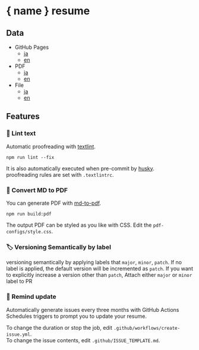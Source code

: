 # { name } resume

## Data

- GitHub Pages
  - [ja](https://YOUR_ACCOUNT.github.io/resume)
  - [en](https://YOUR_ACCOUNT.github.io/resume/en)
- PDF
  - [ja](https://github.com/YOUR_ACCOUNT/resume/releases/latest/download/resume.pdf)
  - [en](https://github.com/YOUR_ACCOUNT/resume/releases/latest/download/resume-en.pdf)
- File
  - [ja](https://github.com/YOUR_ACCOUNT/resume/blob/master/docs/README.md)
  - [en](https://github.com/YOUR_ACCOUNT/resume/blob/master/docs/en/README.md)

## Features

### 💅 Lint text

Automatic proofreading with [textlint](https://github.com/textlint/textlint).

```node
npm run lint --fix
```

It is also automatically executed when pre-commit by [husky](https://github.com/typicode/husky).  
proofreading rules are set with `.textlintrc`.

### 📝 Convert MD to PDF

You can generate PDF with [md-to-pdf](https://www.npmjs.com/package/md-to-pdf).

```node
npm run build:pdf
```

The output PDF can be styled as you like with CSS. Edit the `pdf-configs/style.css`.  

### :label: Versioning Semantically by label

versioning semantically by applying labels that `major`, `minor`, `patch`.
If no label is applied, the default version will be incremented as `patch`.
If you want to explicitly increase a version other than `patch`, Attach either `major` or `minor` label to PR

### 📆 Remind update

Automatically generate issues every three months with GitHub Actions Schedules triggers to prompt you to update your resume.

To change the duration or stop the job, edit `.github/workflows/create-issue.yml`.  
To change the issue contents, edit `.github/ISSUE_TEMPLATE.md`.
